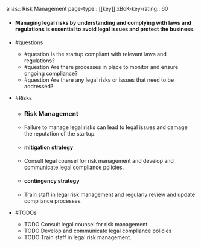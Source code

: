 alias:: Risk Management
page-type:: [[key]]
xBoK-key-rating:: 60
- #### Managing legal risks by understanding and complying with laws and regulations is essential to avoid legal issues and protect the business.
- #questions
  - #question Is the startup compliant with relevant laws and regulations?
  - #question Are there processes in place to monitor and ensure ongoing compliance?
  - #question Are there any legal risks or issues that need to be addressed?
- #Risks

  - ### Risk Management
  - Failure to manage legal risks can lead to legal issues and damage the reputation of the startup.
  - #### mitigation strategy
  - Consult legal counsel for risk management and develop and communicate legal compliance policies.
  - #### contingency strategy
  - Train staff in legal risk management and regularly review and update compliance processes.
- #TODOs
  - TODO Consult legal counsel for risk management
  - TODO  Develop and communicate legal compliance policies
  - TODO  Train staff in legal risk management.



